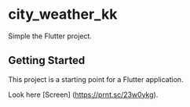 # city_weather_kk

Simple the Flutter project.

## Getting Started

This project is a starting point for a Flutter application.

 Look here [Screen] (https://prnt.sc/23w0ykg).

